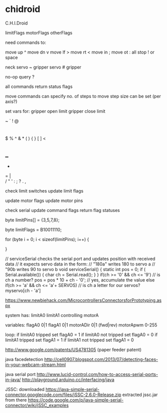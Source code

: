 chidroid
========

C.H.I.Droid

limitFlags
motorFlags
otherFlags



need commands to:

  move up ^
  move dn v
  move lf >
  move rt <
  move in ;
  move ot :
  all stop ! or space
  
  neck servo ~
  gripper servo #
  gripper 
  
  
  no-op query ?
  
  all commands return status flags

move commands can specify no. of steps to move
step size can be set (per axis?)

set vars for:
 gripper open limit
 gripper close limit
 


~
`
!
@
#
$
%
^
&
*
(
)
{
}
[
]
<
>
_
-
+
=
|
\
/
"
'
:
;
?
.
,


check limit switches
update limit flags

update motor flags
update motor pins

check serial
update command flags
return flag statuses

byte limitPins[] = {3,5,7,8};

byte limitFlags = B10011110;

for (byte i = 0; i < sizeof(limitPins); i++) {
  
}

// serviceSerial checks the serial port and updates position with received data
// it expects servo data in the form:
// "180a" writes 180 to servo a
// "90b writes 90 to servo b
void serviceSerial()
{
static int pos = 0;
if ( Serial.available()) {
char ch = Serial.read();
}
}
if(ch >= '0' && ch <= '9')
// is ch a number?
pos = pos * 10 + ch - '0';
// yes, accumulate the value
else if(ch >= 'a' && ch <= 'a'+ SERVOS) // is ch a letter for our servos?
myservo[ch - 'a']

https://www.newbiehack.com/MicrocontrollersConnectorsforPrototyping.aspx


system has:
  limitA0
  limitA1
  controlling motorA

variables:
  flagA0 0|1
  flagA1 0|1
  motorADir 0|1 (fwd|rev)
  motorApwm 0-255

loop:
  if limitA0 tripped     set flagA0 = 1
  if limitA0 not tripped set flagA0 = 0
  if limitA1 tripped     set flagA1 = 1
  if limitA1 not tripped set flagA1 = 0  


http://www.google.com/patents/US4781305 (paper feeder patent)


java facedetection
http://cell0907.blogspot.com/2013/07/detecting-faces-in-your-webcam-stream.html

java serial port
http://www.lucid-control.com/how-to-access-serial-ports-in-java/
http://playground.arduino.cc/interfacing/java



JSSC:
 downloaded https://java-simple-serial-connector.googlecode.com/files/jSSC-2.6.0-Release.zip
 extracted jssc.jar from there
 https://code.google.com/p/java-simple-serial-connector/wiki/jSSC_examples
